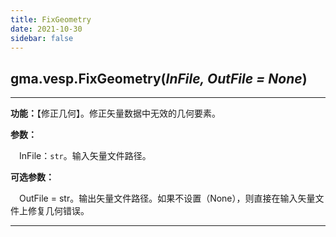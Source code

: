 ```yaml
---
title: FixGeometry
date: 2021-10-30
sidebar: false
---
```


##  gma.vesp.**FixGeometry**(*InFile, OutFile = None*)<Badge text="1.0.6 +"/>

---

**功能：**【修正几何】。修正矢量数据中无效的几何要素。

**参数：** 

&emsp;InFile：`str`。输入矢量文件路径。

**可选参数：** 

&emsp;OutFile = str。输出矢量文件路径。如果不设置（None），则直接在输入矢量文件上修复几何错误。

---